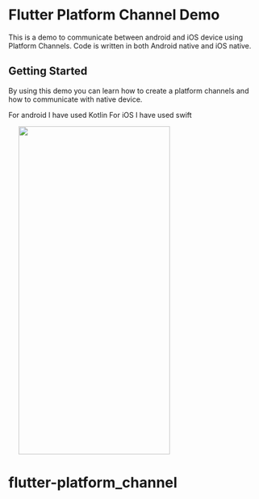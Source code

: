 # Flutter Platform Channel Demo

This is a demo to communicate between android and iOS device using Platform Channels. Code is written in both Android native and iOS native.

## Getting Started

By using this demo you can learn how to create a platform channels and how to communicate with native device.

For android I have used Kotlin
For iOS I have used swift

<p float="left">
  <img src="https://user-images.githubusercontent.com/34621423/117530805-c5cb8180-affc-11eb-8fa8-539440d44ace.png" width="300" height="650" hspace="20"/>
</p>


# flutter-platform_channel
